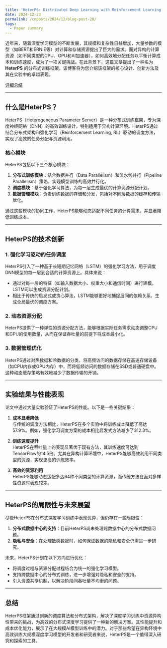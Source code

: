 ```yaml
---
title: 'HeterPS: Distributed Deep Learning with Reinforcement Learning Based Scheduling in Heterogeneous Environments 学习笔记'
date: 2024-12-23
permalink: /cnposts/2024/12/blog-post-20/
tags:
  - Paper summary
---
```



近年来，随着深度学习模型的不断发展，其规模和复杂性日益增加，大量参数的模型（如BERT和ERNIE等）对计算和存储资源提出了巨大的需求。面对异构的计算资源（如不同类型的CPU、GPU和AI加速器），如何高效地分配任务以平衡计算成本和训练速度，成为了一项关键挑战。在此背景下，这篇文章提出了一种名为 **HeterPS** 的分布式训练框架。该博客将为您介绍该框架的核心设计、创新方法及其在实验中的卓越表现。

[详细总结](https://yqwang96.github.io/files/blog_pdf/summary_HeterPS_Distributed_deep_learning_with_reinforcement_learning_based_scheduling_in_heterogeneous_environments.pdf/)

---

## 什么是HeterPS？

HeterPS（Heterogeneous Parameter Server）是一种分布式训练框架，专为深度神经网络（DNN）的高效训练设计，特别适用于异构计算环境。HeterPS通过结合分布式架构和强化学习（Reinforcement Learning, RL）驱动的调度方法，实现了高效的任务分配与资源利用。

### 核心模块

HeterPS包括以下三个核心模块：
1. **分布式训练模块**：结合数据并行（Data Parallelism）和流水线并行（Pipeline Parallelism）策略，实现模型训练的高效并行化。
2. **调度模块**：基于强化学习算法，为每一层生成最优的计算资源分配计划。
3. **数据管理模块**：负责训练数据的存储和分发，包括对不同层数据的缓存和传输优化。

通过这些模块的协同工作，HeterPS能够动态适配不同任务的计算需求，并显著降低训练成本。

---

## HeterPS的技术创新

### 1. **强化学习驱动的任务调度**
HeterPS引入了一种基于长短期记忆网络（LSTM）的强化学习方法，用于调度DNN模型的每一层到合适的计算资源上。具体来说：
- 通过对每一层的特征（如输入数据大小、权重大小和通信时间）进行建模，LSTM可以生成资源分配计划。
- 相比于传统的启发式或贪心算法，LSTM能够更好地捕捉层间的依赖关系，生成全局最优的调度方案。

### 2. **动态资源分配**
HeterPS提供了一种弹性的资源分配方法，能够根据实际任务需求动态调整CPU和GPU的使用数量，从而在保证吞吐量的前提下将成本最小化。

### 3. **数据管理优化**
HeterPS通过对热数据和冷数据的分类，将高频访问的数据存储在高速存储设备（如CPU内存或GPU内存）中，而将低频访问的数据存储在SSD或普通硬盘中。这种动态缓存策略有效地减少了数据传输的开销。

---

## 实验结果与性能表现

论文中通过大量实验验证了HeterPS的性能。以下是一些关键结果：

1. **成本显著降低**  
   与传统的调度方法相比，HeterPS在多个实验中将训练成本降低了高达57.9%。例如，强化学习调度方案的成本相比启发式方法减少了312.3%。

2. **训练速度提升**  
   HeterPS在吞吐量上的表现显著优于现有方法，其训练速度可达到TensorFlow的14.5倍。尤其在异构计算环境中，HeterPS能够高效利用不同类型的资源，实现更高的训练效率。

3. **高效的资源利用**  
   HeterPS能够动态适配多达64种不同类型的计算资源，而传统方法在面对多样性资源时表现较差。

---

## HeterPS的局限性与未来展望

尽管HeterPS在分布式深度学习训练中表现优异，但仍存在一些局限性：
1. **分布式数据中心的支持**：目前HeterPS尚未处理跨数据中心的分布式数据问题。
2. **隐私与安全**：在处理敏感数据时，如何保证数据的隐私和安全仍需进一步研究。

未来，HeterPS计划在以下方向进行优化：
- 将调度过程与资源分配过程结合为统一的强化学习模型。
- 支持跨数据中心的分布式训练，进一步增强对隐私和安全的支持。
- 引入资源共享机制，以解决阶段间吞吐量不均衡的问题。

---

## 总结

HeterPS框架通过创新的调度算法和分布式架构，解决了深度学习训练中资源异构性带来的挑战，为高效的分布式深度学习提供了一种新的解决方案。其性能提升和成本优化能力，展示了在大规模AI模型训练中的潜力。对于那些希望在异构环境中高效训练大规模深度学习模型的开发者和研究者来说，HeterPS是一个值得深入研究和探索的工具。
